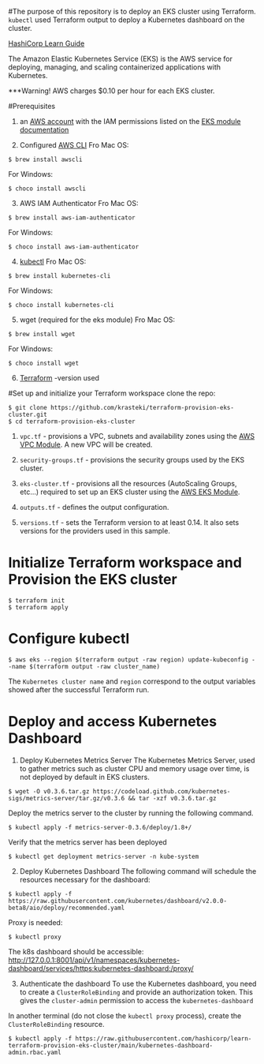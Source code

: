 #The purpose of this repository is to deploy an EKS cluster using Terraform. `kubectl` used Terraform output to deploy a Kubernetes dashboard on the cluster.

[HashiCorp Learn Guide](https://learn.hashicorp.com/tutorials/terraform/eks?in=terraform/kubernetes)

The Amazon Elastic Kubernetes Service (EKS) is the AWS service for deploying, managing, and scaling containerized applications with Kubernetes.

***Warning! AWS charges $0.10 per hour for each EKS cluster. 


#Prerequisites

1. an [AWS account](https://signin.aws.amazon.com/signin?redirect_uri=https%3A%2F%2Fportal.aws.amazon.com%2Fbilling%2Fsignup%2Fresume&client_id=signup&code_challenge_method=SHA-256&code_challenge=_lZzlGtCepKXO4raf3pqyiG4Ju41ZrDE1dlZYkzRzBw#/start) with the IAM permissions listed on the [EKS module documentation](https://registry.terraform.io/modules/terraform-aws-modules/eks/aws/latest)

2. Configured [AWS CLI](https://docs.aws.amazon.com/cli/latest/userguide/getting-started-install.html)
Fro Mac OS:
```
$ brew install awscli
```
For Windows:
```
$ choco install awscli
```

3. AWS IAM Authenticator
Fro Mac OS:
```
$ brew install aws-iam-authenticator
```
For Windows:
```
$ choco install aws-iam-authenticator
```

4. [kubectl](https://learn.hashicorp.com/tutorials/terraform/eks?in=terraform/kubernetes#kubectl)
Fro Mac OS:
```
$ brew install kubernetes-cli
```
For Windows:
```
$ choco install kubernetes-cli
```


5. wget (required for the eks module)
Fro Mac OS:
```
$ brew install wget
```
For Windows:
```
$ choco install wget
```

6. [Terraform](https://learn.hashicorp.com/tutorials/terraform/install-cli) -version used 


#Set up and initialize your Terraform workspace
clone the repo:
```
$ git clone https://github.com/krasteki/terraform-provision-eks-cluster.git
$ cd terraform-provision-eks-cluster
```

1. `vpc.tf` - provisions a VPC, subnets and availability zones using the [AWS VPC Module](https://registry.terraform.io/modules/terraform-aws-modules/vpc/aws/2.32.0). A new VPC will be created.
2. `security-groups.tf` - provisions the security groups used by the EKS cluster.
3. `eks-cluster.tf` - provisions all the resources (AutoScaling Groups, etc...) required to set up an EKS cluster using the [AWS EKS Module](https://registry.terraform.io/modules/terraform-aws-modules/eks/aws/11.0.0).

4. `outputs.tf` - defines the output configuration.
5. `versions.tf` - sets the Terraform version to at least 0.14. It also sets versions for the providers used in this sample.

# Initialize Terraform workspace and Provision the EKS cluster
```
$ terraform init
$ terraform apply
```

# Configure kubectl
```
$ aws eks --region $(terraform output -raw region) update-kubeconfig --name $(terraform output -raw cluster_name)
```

The `Kubernetes cluster name` and `region` correspond to the output variables showed after the successful Terraform run.

# Deploy and access Kubernetes Dashboard

1. Deploy Kubernetes Metrics Server
The Kubernetes Metrics Server, used to gather metrics such as cluster CPU and memory usage over time, is not deployed by default in EKS clusters.
```
$ wget -O v0.3.6.tar.gz https://codeload.github.com/kubernetes-sigs/metrics-server/tar.gz/v0.3.6 && tar -xzf v0.3.6.tar.gz
```

Deploy the metrics server to the cluster by running the following command.
```
$ kubectl apply -f metrics-server-0.3.6/deploy/1.8+/
```

Verify that the metrics server has been deployed
```
$ kubectl get deployment metrics-server -n kube-system
```

2. Deploy Kubernetes Dashboard
The following command will schedule the resources necessary for the dashboard:
```
$ kubectl apply -f https://raw.githubusercontent.com/kubernetes/dashboard/v2.0.0-beta8/aio/deploy/recommended.yaml
```

Proxy is needed:
```
$ kubectl proxy
```

The k8s dashboard should be accessible:
http://127.0.0.1:8001/api/v1/namespaces/kubernetes-dashboard/services/https:kubernetes-dashboard:/proxy/

3. Authenticate the dashboard
To use the Kubernetes dashboard, you need to create a `ClusterRoleBinding` and provide an authorization token. This gives the `cluster-admin` permission to access the `kubernetes-dashboard`

In another terminal (do not close the `kubectl proxy` process), create the `ClusterRoleBinding` resource.
```
$ kubectl apply -f https://raw.githubusercontent.com/hashicorp/learn-terraform-provision-eks-cluster/main/kubernetes-dashboard-admin.rbac.yaml
```